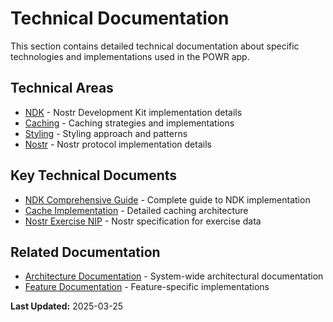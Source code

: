# Technical Documentation

This section contains detailed technical documentation about specific technologies and implementations used in the POWR app.

## Technical Areas

- [NDK](./ndk/index.md) - Nostr Development Kit implementation details
- [Caching](./caching/index.md) - Caching strategies and implementations
- [Styling](./styling/index.md) - Styling approach and patterns
- [Nostr](./nostr/index.md) - Nostr protocol implementation details

## Key Technical Documents

- [NDK Comprehensive Guide](./ndk/comprehensive_guide.md) - Complete guide to NDK implementation
- [Cache Implementation](./caching/cache_implementation.md) - Detailed caching architecture
- [Nostr Exercise NIP](./nostr/exercise_nip.md) - Nostr specification for exercise data

## Related Documentation

- [Architecture Documentation](../architecture/index.md) - System-wide architectural documentation
- [Feature Documentation](../features/index.md) - Feature-specific implementations

**Last Updated:** 2025-03-25
